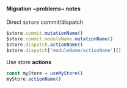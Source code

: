 #### Migration  ~problems~ notes

Direct `$store` commit/dispatch

```js
$store.commit.mutationName()
$store.commit.moduleName.mutationName()
$store.dispatch.actionName()
$store.dispatch['moduleName/actionName']()
```

Use store **actions**

```js
const myStore = useMyStore()
myStore.actionName()
```
